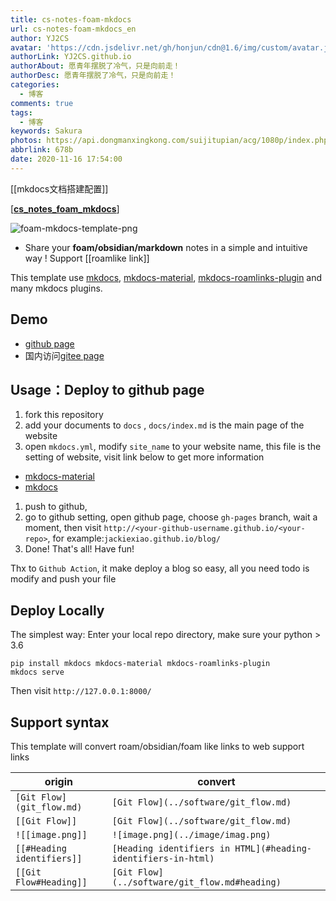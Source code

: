 ```yaml
---
title: cs-notes-foam-mkdocs
url: cs-notes-foam-mkdocs_en
author: YJ2CS
avatar: 'https://cdn.jsdelivr.net/gh/honjun/cdn@1.6/img/custom/avatar.jpg'
authorLink: YJ2CS.github.io
authorAbout: 愿青年摆脱了冷气，只是向前走！
authorDesc: 愿青年摆脱了冷气，只是向前走！
categories:
  - 博客
comments: true
tags:
  - 博客
keywords: Sakura
photos: https://api.dongmanxingkong.com/suijitupian/acg/1080p/index.php?abbrlink=92ae
abbrlink: 678b
date: 2020-11-16 17:54:00
---
```

[[mkdocs文档搭建配置]]

[[**cs_notes_foam_mkdocs**]](https://github.com/Jackiexiao/foam-mkdocs-template/blob/master/README-zh.md)

![foam-mkdocs-template-png](_imgs/demo_mkdocs.png)

* Share your **foam/obsidian/markdown** notes in a simple and intuitive way ! Support [[roamlike link]]

This template use [mkdocs](https://www.mkdocs.org/user-guide/configuration/),
[mkdocs-material](https://squidfunk.github.io/mkdocs-material/),
[mkdocs-roamlinks-plugin](https://github.com/Jackiexiao/mkdocs-roamlinks-plugin)
and many mkdocs plugins.

## Demo

* [github page](https://jackiexiao.github.io/foam-mkdocs-template/)
* 国内访问[gitee page](https://jackiegeek.gitee.io/foam-mkdocs-template/)

## Usage：Deploy to github page

1. fork this repository
1. add your documents to `docs` , `docs/index.md` is the main page of the website
1. open `mkdocs.yml`, modify `site_name` to your website name, this file is the setting of website, visit link below to
get more information

* [mkdocs-material](https://squidfunk.github.io/mkdocs-material/)
* [mkdocs](https://www.mkdocs.org/user-guide/configuration/)

1. push to github,
1. go to github setting, open github page, choose `gh-pages` branch, wait a moment,
then visit `http://<your-github-username.github.io/<your-repo>`, for example:`jackiexiao.github.io/blog/`
1. Done! That's all! Have fun!

Thx to `Github Action`, it make deploy a blog so easy, all you need todo is modify and push your file

## Deploy Locally

The simplest way: Enter your local repo directory, make sure your python > 3.6

```shell
pip install mkdocs mkdocs-material mkdocs-roamlinks-plugin
mkdocs serve
```

Then visit `http://127.0.0.1:8000/`

## Support syntax

This template will convert roam/obsidian/foam like links to web support links

| origin                  | convert                             |
| ----------------------- | ----------------------------------- |
| `[Git Flow](git_flow.md)` | `[Git Flow](../software/git_flow.md)` |
| `[[Git Flow]]`            | `[Git Flow](../software/git_flow.md)` |
| `![[image.png]]`           | `![image.png](../image/imag.png)`      |
| `[[#Heading identifiers]]` | `[Heading identifiers in HTML](#heading-identifiers-in-html)`
| `[[Git Flow#Heading]]` | `[Git Flow](../software/git_flow.md#heading)` |

[//begin]: # "Autogenerated link references for markdown compatibility"
[readme中文]: README中文 "cs-notes-foam-mkdocs"
[roamlike-link]: roamlike-link "Roamlike Link"
[//end]: # "Autogenerated link references"
